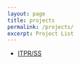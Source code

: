 ```yaml
---
layout: page
title: projects
permalink: /projects/
excerpt: Project List
---
```


* [ITPR/SS](/projects/itps)



